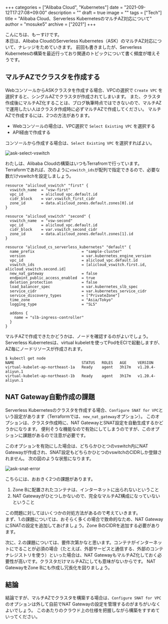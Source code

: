 +++
categories = ["Alibaba Cloud", "Kubernetes"]
date = "2021-09-12T17:27:08+09:00"
description = ""
draft = true
image = ""
tags = ["Tech"]
title = "Alibaba Cloud、Serverless KubernetesのマルチAZ対応について"
author = "mosuke5"
archive = ["2021"]
+++

こんにちは、もーすけです。  
本日は、Alibaba CloudのServerless Kubernetes（ASK）のマルチAZ対応について、ナレッジをためていきます。
前回も書きましたが、Serverless Kubernetesの構築を最近行っており関連のトピックについて書く頻度が増えそうです。

<!--more-->

## マルチAZでクラスタを作成する
WebコンソールからASKクラスタを作成する場合、VPCの選択で `Create VPC` を選択すると、シングルAZでクラスタが作成されてしまいます。
また、クラスタ作成後にマルチAZ化することは、ブログ執筆時点ではできないので、マルチAZで運用したい人はクラスタ作成時に必ずマルチAZで作成してください。
マルチAZで作成するには、2つの方法があります。

- Webコンソールの場合は、VPC選択で `Select Existing VPC` を選択する
- API経由で作成する

コンソールから作成する場合は、`Select Existing VPC` を選択すればよい。

![ask-select-vswitch](/image/ask-select-vswitch.png)

わたしは、Alibaba Cloudの構築はいつもTerrafromで行っています。  
Terraformであれば、次のように`vswitch_ids`が配列で指定できるので、必要な数だけvswitchを設定しましょう。

```hcl
resource "alicloud_vswitch" "first" {
  vswitch_name  = "vsw-first"
  vpc_id        = alicloud_vpc.default.id
  cidr_block    = var.vswitch_first_cidr
  zone_id       = data.alicloud_zones.default.zones[0].id
}

resource "alicloud_vswitch" "second" {
  vswitch_name  = "vsw-second"
  vpc_id        = alicloud_vpc.default.id
  cidr_block    = var.vswitch_second_cidr
  zone_id       = data.alicloud_zones.default.zones[1].id
}

resource "alicloud_cs_serverless_kubernetes" "default" {
  name_prefix                     = "sample-cluster"
  version                         = var.kubernetes_engine_version
  vpc_id                          = alicloud_vpc.default.id
  vswitch_ids                     = [alicloud_vswitch.first.id, alicloud_vswitch.second.id]
  new_nat_gateway                 = false
  endpoint_public_access_enabled  = true
  deletion_protection             = false
  load_balancer_spec              = var.kubernetes_slb_spec
  service_cidr                    = var.kubernetes_service_cidr
  service_discovery_types         = ["PrivateZone"]
  time_zone                       = "Asia/Tokyo"
  logging_type                    = "SLS"

  addons {
    name = "slb-ingress-controller"
  }
}
```

マルチAZで作成できたかどうかは、ノードを確認するのがよいでしょう。  
Serverless Kubernetesは、virtual kubeletを使ってPodをECIで起動しますが、AZ毎にノードリソースが作成されます。

```
$ kubectl get node
NAME                              STATUS   ROLES   AGE     VERSION
virtual-kubelet-ap-northeast-1a   Ready    agent   3h17m   v1.20.4-aliyun.1
virtual-kubelet-ap-northeast-1b   Ready    agent   3h17m   v1.20.4-aliyun.1
```

## NAT Gateway自動作成の課題
Serverless Kubernetesのクラスタを作成する場合、`Configure SNAT for VPC`という設定があります（Terraformでは、`new_nat_gateway`オプション）。
このオプションは、クラスタ作成時に、NAT GatewayとSNAT設定を自動生成するかどうかになります。
便利そうな機能なので有効にしてしまうのですが、このオプションに課題があるので注意が必要です。

このオプションを有効にした場合は、どちらかひとつのvswitch内にNAT Gatewayが作成され、SNAT設定もどちらかひとつのvswitchのCIDRしか登録されません。
次の図のような状態になります。

![ask-snat-error](/image/ask-snat-error.png)

こちらには、おおきく2つの課題があります。

1. Zone Bに配置されたコンテナは、インターネットに出られないということ
2. NAT Gatewayがひとつしかないので、完全なマルチAZ構成になっていないということ

この問題に対してはいくつかの対処方法があるので考えていきます。  
まず、1.の課題については、おそらく多くの場合で致命的なため、NAT GatewayにSNATの設定を追加してあげましょう。Zone BのCIDRを追加する必要があります。

次に、2.の課題については、要件次第かなと思います。コンテナがインターネットにでることが必須の場合（たとえば、外部サービスと通信する、外部のコンテナレジストリを使う）といった場合は、NAT GatewayもマルチAZ化しておく必要性が高いです。クラスタだけマルチAZにしても意味がないからです。
NAT GatewayをZone Bにも作成し冗長化を図りましょう。

## 結論
結論ですが、マルチAZでクラスタを構築する場合は、`Configure SNAT for VPC`のオプションは外して自前でNAT Gatewayの設定を管理するのがまちがいなくよいでしょう。
このあたりのクラウド上の仕様を把握しながら構築をすすめていってください。
